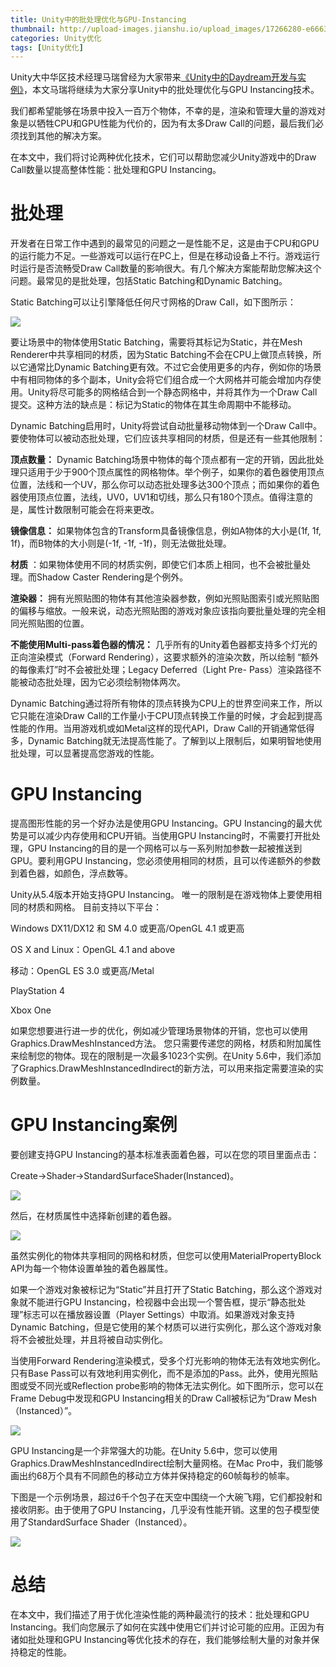 ```yaml
---
title: Unity中的批处理优化与GPU-Instancing
thumbnail: http://upload-images.jianshu.io/upload_images/17266280-e6663ef6e366ef72.png?imageMogr2/auto-orient/strip%7CimageView2/2/w/1240
categories: Unity优化
tags: [Unity优化]
---
```


>
Unity大中华区技术经理马瑞曾经为大家带来[《Unity中的Daydream开发与实例》](http://mp.weixin.qq.com/s?__biz=MjM5NjE1MTkwMg==&mid=2651040100&idx=1&sn=b6c2a5704626c9fd76936e6ca3e70105&chksm=bd1a9e558a6d1743b21d1982198e8eff42b3e2d9dc225401700884e5461abaaa7d351bbf947f&scene=21#wechat_redirect)，本文马瑞将继续为大家分享Unity中的批处理优化与GPU
Instancing技术。

我们都希望能够在场景中投入一百万个物体，不幸的是，渲染和管理大量的游戏对象是以牺牲CPU和GPU性能为代价的，因为有太多Draw
Call的问题，最后我们必须找到其他的解决方案。

在本文中，我们将讨论两种优化技术，它们可以帮助您减少Unity游戏中的Draw Call数量以提高整体性能：批处理和GPU Instancing。

# 批处理

开发者在日常工作中遇到的最常见的问题之一是性能不足，这是由于CPU和GPU的运行能力不足。一些游戏可以运行在PC上，但是在移动设备上不行。游戏运行时运行是否流畅受Draw
Call数量的影响很大。有几个解决方案能帮助您解决这个问题。最常见的是批处理，包括Static Batching和Dynamic Batching。

Static Batching可以让引擎降低任何尺寸网格的Draw Call，如下图所示：

  

![](http://upload-images.jianshu.io/upload_images/17266280-e6663ef6e366ef72.png?imageMogr2/auto-orient/strip%7CimageView2/2/w/1240)  

要让场景中的物体使用Static Batching，需要将其标记为Static，并在Mesh Renderer中共享相同的材质，因为Static
Batching不会在CPU上做顶点转换，所以它通常比Dynamic
Batching更有效。不过它会使用更多的内存，例如你的场景中有相同物体的多个副本，Unity会将它们组合成一个大网格并可能会增加内存使用。Unity将尽可能多的网格结合到一个静态网格中，并将其作为一个Draw
Call提交。这种方法的缺点是：标记为Static的物体在其生命周期中不能移动。

Dynamic Batching启用时，Unity将尝试自动批量移动物体到一个Draw
Call中。要使物体可以被动态批处理，它们应该共享相同的材质，但是还有一些其他限制：

 **顶点数量：** Dynamic
Batching场景中物体的每个顶点都有一定的开销，因此批处理只适用于少于900个顶点属性的网格物体。举个例子，如果你的着色器使用顶点位置，法线和一个UV，那么你可以动态批处理多达300个顶点；而如果你的着色器使用顶点位置，法线，UV0，UV1和切线，那么只有180个顶点。值得注意的是，属性计数限制可能会在将来更改。

 **镜像信息：** 如果物体包含的Transform具备镜像信息，例如A物体的大小是(1f, 1f, 1f)，而B物体的大小则是(-1f, -1f,
-1f)，则无法做批处理。

 **材质** ：如果物体使用不同的材质实例，即使它们本质上相同，也不会被批量处理。而Shadow Caster Rendering是个例外。

 **渲染器：**
拥有光照贴图的物体有其他渲染器参数，例如光照贴图索引或光照贴图的偏移与缩放。一般来说，动态光照贴图的游戏对象应该指向要批量处理的完全相同光照贴图的位置。

 **不能使用Multi-pass着色器的情况：** 几乎所有的Unity着色器都支持多个灯光的正向渲染模式（Forward
Rendering），这要求额外的渲染次数，所以绘制 “额外的每像素灯”时不会被批处理；Legacy Deferred（Light Pre-
Pass）渲染路径不能被动态批处理，因为它必须绘制物体两次。

Dynamic Batching通过将所有物体的顶点转换为CPU上的世界空间来工作，所以它只能在渲染Draw
Call的工作量小于CPU顶点转换工作量的时候，才会起到提高性能的作用。当用游戏机或如Metal这样的现代API，Draw
Call的开销通常低得多，Dynamic Batching就无法提高性能了。了解到以上限制后，如果明智地使用批处理，可以显著提高您游戏的性能。

# GPU Instancing

提高图形性能的另一个好办法是使用GPU Instancing。GPU Instancing的最大优势是可以减少内存使用和CPU开销。当使用GPU
Instancing时，不需要打开批处理，GPU Instancing的目的是一个网格可以与一系列附加参数一起被推送到GPU。要利用GPU
Instancing，您必须使用相同的材质，且可以传递额外的参数到着色器，如颜色，浮点数等。

  

Unity从5.4版本开始支持GPU Instancing。 唯一的限制是在游戏物体上要使用相同的材质和网格。 目前支持以下平台：

Windows DX11/DX12 和 SM 4.0 或更高/OpenGL 4.1 或更高

OS X and Linux：OpenGL 4.1 and above

移动：OpenGL ES 3.0 或更高/Metal

PlayStation 4

Xbox One

  

如果您想要进行进一步的优化，例如减少管理场景物体的开销，您也可以使用Graphics.DrawMeshInstanced方法。
您只需要传递您的网格，材质和附加属性来绘制您的物体。现在的限制是一次最多1023个实例。在Unity
5.6中，我们添加了Graphics.DrawMeshInstancedIndirect的新方法，可以用来指定需要渲染的实例数量。

# GPU Instancing案例

要创建支持GPU Instancing的基本标准表面着色器，可以在您的项目里面点击：

Create->Shader->StandardSurfaceShader(Instanced)。

  

![](http://upload-images.jianshu.io/upload_images/17266280-c755236ca3a49904.png?imageMogr2/auto-orient/strip%7CimageView2/2/w/1240)  

然后，在材质属性中选择新创建的着色器。

  

![](http://upload-images.jianshu.io/upload_images/17266280-be6b5b5113d07a08.png?imageMogr2/auto-orient/strip%7CimageView2/2/w/1240)  

虽然实例化的物体共享相同的网格和材质，但您可以使用MaterialPropertyBlock API为每一个物体设置单独的着色器属性。

如果一个游戏对象被标记为“Static”并且打开了Static Batching，那么这个游戏对象就不能进行GPU
Instancing，检视器中会出现一个警告框，提示“静态批处理”标志可以在播放器设置（Player
Settings）中取消。如果游戏对象支持Dynamic
Batching，但是它使用的某个材质可以进行实例化，那么这个游戏对象将不会被批处理，并且将被自动实例化。

当使用Forward Rendering渲染模式，受多个灯光影响的物体无法有效地实例化。只有Base
Pass可以有效地利用实例化，而不是添加的Pass。此外，使用光照贴图或受不同光或Reflection
probe影响的物体无法实例化。如下图所示，您可以在Frame Debug中发现和GPU Instancing相关的Draw Call被标记为“Draw
Mesh（Instanced）”。

  

![](http://upload-images.jianshu.io/upload_images/17266280-cc44411a14a95ec0.png?imageMogr2/auto-orient/strip%7CimageView2/2/w/1240)  

GPU Instancing是一个非常强大的功能。在Unity
5.6中，您可以使用Graphics.DrawMeshInstancedIndirect绘制大量网格。在Mac
Pro中，我们能够画出约68万个具有不同颜色的移动立方体并保持稳定的60帧每秒的帧率。

下图是一个示例场景，超过6千个包子在天空中围绕一个大碗飞翔，它们都投射和接收阴影。由于使用了GPU
Instancing，几乎没有性能开销。这里的包子模型使用了StandardSurface Shader（Instanced）。

  

![](http://upload-images.jianshu.io/upload_images/17266280-83b94c5104e681a7.png?imageMogr2/auto-orient/strip%7CimageView2/2/w/1240)  

# 总结

在本文中，我们描述了用于优化渲染性能的两种最流行的技术：批处理和GPU
Instancing。我们向您展示了如何在实践中使用它们并讨论可能的应用。正因为有诸如批处理和GPU
Instancing等优化技术的存在，我们能够绘制大量的对象并保持稳定的性能。

